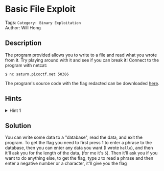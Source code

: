 # Basic File Exploit

Tags: `Category: Binary Exploitation`\
Author: Will Hong

## Description

The program provided allows you to write to a file and read what you wrote from it. Try playing around with it and see if you can break it!
Connect to the program with netcat:

    $ nc saturn.picoctf.net 50366

The program's source code with the flag redacted can be downloaded [here](https://artifacts.picoctf.net/c/538/program-redacted.c).

## Hints

<details>
<summary>Hint 1</summary>

Try passing in things the program doesn't expect. Like a string instead of a number.

</details>

## Solution

You can write some data to a "database", read the data, and exit the program. To get the flag you need to first press 1 to enter a phrase to the database, then you can enter any data you want (I wrote `hello`), and then it'll ask you for the length of the data, (for me it's `5`). Then it'll ask you if you want to do anything else, to get the flag, type `2` to read a phrase and then enter a negative number or a character, it'll give you the flag
